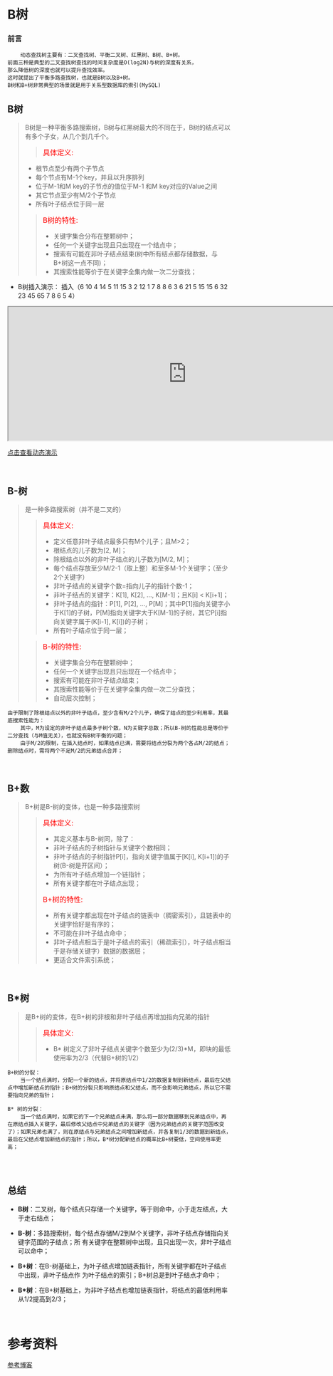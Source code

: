 # B树
### 前言

```
	动态查找树主要有：二叉查找树、平衡二叉树、红黑树、B树、B+树。
前面三种是典型的二叉查找树查找的时间复杂度是O(log2N)与树的深度有关系，
那么降低树的深度也就可以提升查找效率。
这时就提出了平衡多路查找树，也就是B树以及B+树。
B树和B+树非常典型的场景就是用于关系型数据库的索引(MySQL)

```

## B树

> B树是一种平衡多路搜索树，B树与红黑树最大的不同在于，B树的结点可以有多个子女，从几个到几千个。
> > <font size=3 color="red">具体定义:</font>
> >
> * 根节点至少有两个子节点
> * 每个节点有M-1个key，并且以升序排列
> * 位于M-1和M key的子节点的值位于M-1 和M key对应的Value之间
> * 其它节点至少有M/2个子节点
> * 所有叶子结点位于同一层
> 
> > <font size=3 color="red">B树的特性:</font>
> > 
> > * 关键字集合分布在整颗树中；
> > * 任何一个关键字出现且只出现在一个结点中；
> > * 搜索有可能在非叶子结点结束(树中所有结点都存储数据，与B+树这一点不同)；
> > * 其搜索性能等价于在关键字全集内做一次二分查找；

* B树插入演示：
插入（6 10 4 14 5 11 15 3 2 12 1 7 8 8 6 3 6 21 5 15 15 6 32 23 45 65 7 8 6 5 4）

<iframe height=300 width=800 src="https://files.cnblogs.com/files/yangecnu/btreebuild.gif"></iframe>

[点击查看动态演示](https://files.cnblogs.com/files/yangecnu/btreebuild.gif)

<br/>

## B-树
> 是一种多路搜索树（并不是二叉的）
> > 
> > <font size=3 color="red">具体定义:</font>
> > 
> > * 定义任意非叶子结点最多只有M个儿子；且M>2；
> > * 根结点的儿子数为[2, M]；
> > * 除根结点以外的非叶子结点的儿子数为[M/2, M]；
> > * 每个结点存放至少M/2-1（取上整）和至多M-1个关键字；（至少2个关键字）
> > * 非叶子结点的关键字个数=指向儿子的指针个数-1；
> > * 非叶子结点的关键字：K[1], K[2], …, K[M-1]；且K[i] < K[i+1]；
> > * 非叶子结点的指针：P[1], P[2], …, P[M]；其中P[1]指向关键字小于K[1]的子树，P[M]指向关键字大于K[M-1]的子树，其它P[i]指向关键字属于(K[i-1], K[i])的子树；
> > * 所有叶子结点位于同一层；
> 
> > <font size=3 color="red">B-树的特性:</font>
> >
> > * 关键字集合分布在整颗树中；
> > * 任何一个关键字出现且只出现在一个结点中；
> > * 搜索有可能在非叶子结点结束；
> > * 其搜索性能等价于在关键字全集内做一次二分查找；
> > * 自动层次控制；

```
由于限制了除根结点以外的非叶子结点，至少含有M/2个儿子，确保了结点的至少利用率，其最底搜索性能为：
	其中，M为设定的非叶子结点最多子树个数，N为关键字总数；所以B-树的性能总是等价于二分查找（与M值无关），也就没有B树平衡的问题；
	由于M/2的限制，在插入结点时，如果结点已满，需要将结点分裂为两个各占M/2的结点；删除结点时，需将两个不足M/2的兄弟结点合并；

```

<br/>

## B+数

> B+树是B-树的变体，也是一种多路搜索树
> 
> > <font size=3 color="red">具体定义:</font>
> > 
> > * 其定义基本与B-树同，除了：
> > * 非叶子结点的子树指针与关键字个数相同；
> > * 非叶子结点的子树指针P[i]，指向关键字值属于[K[i], K[i+1])的子树(B-树是开区间）；
> > * 为所有叶子结点增加一个链指针；
> > * 所有关键字都在叶子结点出现；
> > 
> > <font size=3 color="red">B+树的特性:</font>
> > 
> > * 所有关键字都出现在叶子结点的链表中（稠密索引），且链表中的关键字恰好是有序的；
> > * 不可能在非叶子结点命中；
> > * 非叶子结点相当于是叶子结点的索引（稀疏索引），叶子结点相当于是存储关键字）数据的数据层；
> > * 更适合文件索引系统；

<br/>

## B*树

> 是B+树的变体，在B+树的非根和非叶子结点再增加指向兄弟的指针
> 
> > <font size=3 color="red">具体定义:</font>
> > 
> > * B* 树定义了非叶子结点关键字个数至少为(2/3)*M，即块的最低使用率为2/3（代替B+树的1/2）
 
```
B+树的分裂：
	当一个结点满时，分配一个新的结点，并将原结点中1/2的数据复制到新结点，最后在父结点中增加新结点的指针；B+树的分裂只影响原结点和父结点，而不会影响兄弟结点，所以它不需要指向兄弟的指针；

B* 树的分裂：
	当一个结点满时，如果它的下一个兄弟结点未满，那么将一部分数据移到兄弟结点中，再在原结点插入关键字，最后修改父结点中兄弟结点的关键字（因为兄弟结点的关键字范围改变了）；如果兄弟也满了，则在原结点与兄弟结点之间增加新结点，并各复制1/3的数据到新结点，最后在父结点增加新结点的指针；所以，B*树分配新结点的概率比B+树要低，空间使用率更高；
	
```

<br/>

## 总结

* **B树**：二叉树，每个结点只存储一个关键字，等于则命中，小于走左结点，大于走右结点；

* **B-树**：多路搜索树，每个结点存储M/2到M个关键字，非叶子结点存储指向关键字范围的子结点；所			有关键字在整颗树中出现，且只出现一次，非叶子结点可以命中；

* **B+树**：在B-树基础上，为叶子结点增加链表指针，所有关键字都在叶子结点中出现，非叶子结点作		为叶子结点的索引；B+树总是到叶子结点才命中；

* **B*树**：在B+树基础上，为非叶子结点也增加链表指针，将结点的最低利用率从1/2提高到2/3；


<br/>

# 参考资料

[参考博客](https://blog.csdn.net/u010853261/article/details/78217823)
































